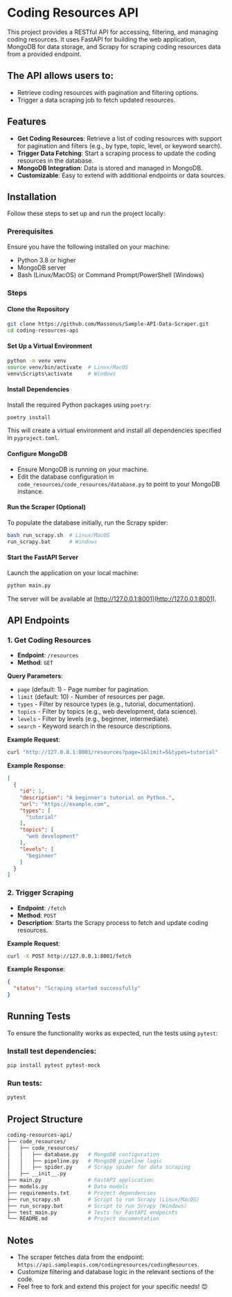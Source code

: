 # Coding Resources API

This project provides a RESTful API for accessing, filtering, and managing coding resources. It uses FastAPI for
building the web application, MongoDB for data storage, and Scrapy for scraping coding resources data from a provided
endpoint.

## The API allows users to:

- Retrieve coding resources with pagination and filtering options.
- Trigger a data scraping job to fetch updated resources.

## Features

- **Get Coding Resources**: Retrieve a list of coding resources with support for pagination and filters (e.g., by type,
  topic, level, or keyword search).
- **Trigger Data Fetching**: Start a scraping process to update the coding resources in the database.
- **MongoDB Integration**: Data is stored and managed in MongoDB.
- **Customizable**: Easy to extend with additional endpoints or data sources.

## Installation

Follow these steps to set up and run the project locally:

### Prerequisites

Ensure you have the following installed on your machine:

- Python 3.8 or higher
- MongoDB server
- Bash (Linux/MacOS) or Command Prompt/PowerShell (Windows)

### Steps

#### Clone the Repository

```bash
git clone https://github.com/Massonus/Sample-API-Data-Scraper.git  
cd coding-resources-api
```

#### Set Up a Virtual Environment

```bash
python -m venv venv  
source venv/bin/activate  # Linux/MacOS  
venv\Scripts\activate     # Windows
```

#### Install Dependencies

Install the required Python packages using `poetry`:

```bash
poetry install
```

This will create a virtual environment and install all dependencies specified in `pyproject.toml`.

#### Configure MongoDB

- Ensure MongoDB is running on your machine.
- Edit the database configuration in `code_resources/code_resources/database.py` to point to your MongoDB instance.

#### Run the Scraper (Optional)

To populate the database initially, run the Scrapy spider:

```bash
bash run_scrapy.sh  # Linux/MacOS  
run_scrapy.bat      # Windows
```

#### Start the FastAPI Server

Launch the application on your local machine:

```bash
python main.py
```

The server will be available at [http://127.0.0.1:8001](http://127.0.0.1:8001).

## API Endpoints

### 1. Get Coding Resources

- **Endpoint**: `/resources`
- **Method**: `GET`

**Query Parameters**:

- `page` (default: 1) - Page number for pagination.
- `limit` (default: 10) - Number of resources per page.
- `types` - Filter by resource types (e.g., tutorial, documentation).
- `topics` - Filter by topics (e.g., web development, data science).
- `levels` - Filter by levels (e.g., beginner, intermediate).
- `search` - Keyword search in the resource descriptions.

**Example Request**:

```bash
curl "http://127.0.0.1:8001/resources?page=1&limit=5&types=tutorial"
```

**Example Response**:

```json
[
  {
    "id": 1,
    "description": "A beginner's tutorial on Python.",
    "url": "https://example.com",
    "types": [
      "tutorial"
    ],
    "topics": [
      "web development"
    ],
    "levels": [
      "beginner"
    ]
  }
]
```

### 2. Trigger Scraping

- **Endpoint**: `/fetch`
- **Method**: `POST`
- **Description**: Starts the Scrapy process to fetch and update coding resources.

**Example Request**:

```bash
curl -X POST http://127.0.0.1:8001/fetch
```

**Example Response**:

```json
{
  "status": "Scraping started successfully"
}
```

## Running Tests

To ensure the functionality works as expected, run the tests using `pytest`:

### Install test dependencies:

```bash
pip install pytest pytest-mock
```

### Run tests:

```bash
pytest
```

## Project Structure

```graphql
coding-resources-api/
├── code_resources/
│   ├── code_resources/
│   │   ├── database.py   # MongoDB configuration
│   │   ├── pipeline.py   # MongoDB pipeline logic
│   │   ├── spider.py     # Scrapy spider for data scraping
│   ├── __init__.py
├── main.py               # FastAPI application
├── models.py             # Data models
├── requirements.txt      # Project dependencies
├── run_scrapy.sh         # Script to run Scrapy (Linux/MacOS)
├── run_scrapy.bat        # Script to run Scrapy (Windows)
├── test_main.py          # Tests for FastAPI endpoints
└── README.md             # Project documentation
```

## Notes

- The scraper fetches data from the endpoint: `https://api.sampleapis.com/codingresources/codingResources`.
- Customize filtering and database logic in the relevant sections of the code.
- Feel free to fork and extend this project for your specific needs! 😊
